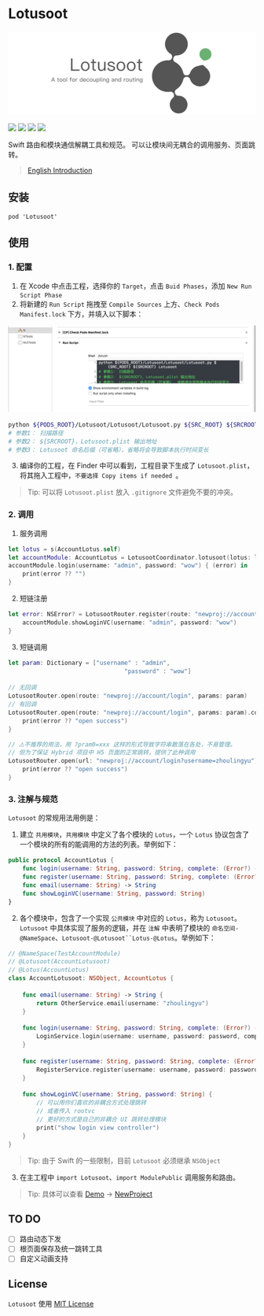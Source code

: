 # Lotusoot 

![](res/Lotusoot-logo.png)

![](https://img.shields.io/badge/language-swift-orange.svg) ![](https://img.shields.io/cocoapods/l/Lotusoot.svg?style=flat) ![](https://img.shields.io/cocoapods/v/Lotusoot.svg?style=flat) [![](https://img.shields.io/badge/weibo-@小鱼周凌宇-red.svg)](http://weibo.com/coderfish)

Swift 路由和模块通信解耦工具和规范。
可以让模块间无耦合的调用服务、页面跳转。

> [English Introduction](README.md)

## 安装

```
pod 'Lotusoot'
```

## 使用

### 1. 配置

1. 在 Xcode 中点击工程，选择你的 `Target`，点击 `Buid Phases`，添加 `New Run Script Phase`
2. 将新建的 `Run Script` 拖拽至 `Compile Sources` 上方、`Check Pods Manifest.lock` 下方，并填入以下脚本：

![](res/Lotusoot-01.png)

```bash
python ${PODS_ROOT}/Lotusoot/Lotusoot/Lotusoot.py ${SRC_ROOT} ${SRCROOT} Lotusoot
# 参数1： 扫描路径
# 参数2： ${SRCROOT}，Lotusoot.plist 输出地址
# 参数3： Lotusoot 命名后缀（可省略），省略将会导致脚本执行时间变长
```

3. 编译你的工程，在 Finder 中可以看到，工程目录下生成了 `Lotusoot.plist`，将其拖入工程中，`不要选择 Copy items if needed `。

> Tip: 可以将 `Lotusoot.plist` 放入 `.gitignore` 文件避免不要的冲突。

### 2. 调用

1. 服务调用

```swift
let lotus = s(AccountLotus.self) 
let accountModule: AccountLotus = LotusootCoordinator.lotusoot(lotus: lotus) as! AccountLotus
accountModule.login(username: "admin", password: "wow") { (error) in
    print(error ?? "")
}
```

2. 短链注册

```swift 
let error: NSError? = LotusootRouter.register(route: "newproj://account/login") { (lotusootURL) in
    accountModule.showLoginVC(username: "admin", password: "wow")
}
```

3. 短链调用

```swift
let param: Dictionary = ["username" : "admin",
                                 "password" : "wow"]

// 无回调                                 
LotusootRouter.open(route: "newproj://account/login", params: param)
// 有回调
LotusootRouter.open(route: "newproj://account/login", params: param).completion { (error) in
    print(error ?? "open success")
}
```

```swift
// ⚠️不推荐的用法，用 ?pram0=xxx 这样的形式导致字符串散落在各处，不易管理。
// 但为了保证 Hybrid 项目中 H5 页面的正常跳转，提供了此种调用
LotusootRouter.open(url: "newproj://account/login?username=zhoulingyu").completion { (error) in
    print(error ?? "open success")
}
```

### 3. 注解与规范

`Lotusoot` 的常规用法用例是：

1. 建立 `共用模块`，`共用模块` 中定义了各个模块的 `Lotus`，一个 `Lotus` 协议包含了一个模块的所有的能调用的方法的列表。举例如下：

```swift
public protocol AccountLotus {
    func login(username: String, password: String, complete: (Error?) -> Void)
    func register(username: String, password: String, complete: (Error?) -> Void)
    func email(username: String) -> String
    func showLoginVC(username: String, password: String)
}
```

2. 各个模块中，包含了一个实现 `公共模块` 中对应的 `Lotus`，称为 `Lotusoot`。`Lotusoot` 中具体实现了服务的逻辑，并在 `注解` 中表明了模块的 `命名空间-@NameSpace`、`Lotusoot-@Lotusoot``Lotus-@Lotus`。举例如下：

```swift
// @NameSpace(TestAccountModule)
// @Lotusoot(AccountLotusoot)
// @Lotus(AccountLotus)
class AccountLotusoot: NSObject, AccountLotus {
    
    func email(username: String) -> String {
        return OtherService.email(username: "zhoulingyu")
    }

    func login(username: String, password: String, complete: (Error?) -> Void) {
        LoginService.login(username: username, password: password, complete: complete)
    }
    
    func register(username: String, password: String, complete: (Error?) -> Void) {
        RegisterService.register(username: username, password: password, complete: complete)
    }
    
    func showLoginVC(username: String, password: String) {
        // 可以用你们喜欢的非耦合方式处理跳转
        // 或者传入 rootvc
        // 更好的方式是自己的非耦合 UI 跳转处理模块
        print("show login view controller")
    }
}
```

> Tip: 由于 Swift 的一些限制，目前 `Lotusoot` 必须继承 `NSObject`

3. 在主工程中 `import Lotusoot`、`import ModulePublic` 调用服务和路由。

> Tip: 具体可以查看 [Demo](Demo) -> [NewProject](Demo/NewProject)

## TO DO

- [ ] 路由动态下发
- [ ] 根页面保存及统一跳转工具
- [ ] 自定义动画支持

## License

`Lotusoot` 使用 [MIT License](LICENSE)




